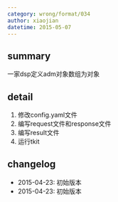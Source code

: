 ```yaml
---
category: wrong/format/034
author: xiaojian
datetime: 2015-05-07
---
```


## summary

一家dsp定义adm对象数组为对象

## detail

1. 修改config.yaml文件
1. 编写request文件和response文件
1. 编写result文件
1. 运行tkit

## changelog

- 2015-04-23: 初始版本
- 2015-04-23: 初始版本